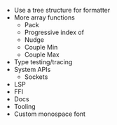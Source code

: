 - Use a tree structure for formatter
- More array functions
  - Pack
  - Progressive index of
  - Nudge
  - Couple Min
  - Couple Max
- Type testing/tracing
- System APIs
  - Sockets
- LSP
- FFI
- Docs
- Tooling
- Custom monospace font